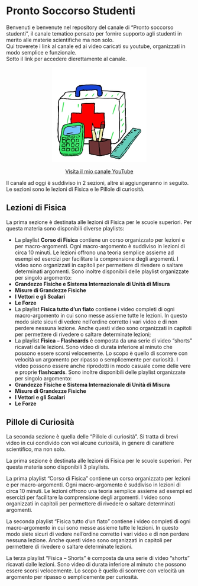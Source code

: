 # Pronto Soccorso Studenti
Benvenuti e benvenute  nel repository del canale di “Pronto soccorso studenti”, il canale tematico pensato per fornire supporto agli studenti in merito alle materie scientifiche ma non solo.   
Qui troverete i link al canale ed ai video caricati su youtube, organizzati in modo semplice e funzionale.  
Sotto il link per accedere dierettamente al canale.  

<p align="center">
  <a href="https://www.youtube.com/channel/UCbPZP1NdbHJ8ZCrzPoYSNLw">
    <img src="./Immagini/Logo_01_Icona_256.jpg?raw=true" alt="Canale Youtube Pronto Soccorso Studenti">
  </a>
</p>

<p align="center">
  <a href="https://www.youtube.com/channel/UCbPZP1NdbHJ8ZCrzPoYSNLw">Visita il mio canale YouTube</a>
</p>

Il canale ad oggi è suddiviso in 2 sezioni, altre si aggiungeranno in seguito. Le sezioni sono le lezioni di Fisica e le Pillole di curiosità.  


## Lezioni di Fisica

La prima sezione è destinata alle lezioni di Fisica per le scuole superiori. Per questa materia sono disponibili diverse playlists:  
 
 - La playlist **Corso di Fisica** contiene un corso organizzato per lezioni e per macro-argomenti. Ogni macro-argomento è suddiviso in lezioni di circa 10 minuti. Le lezioni offrono una teoria semplice assieme ad esempi ed esercizi per facilitare la comprensione degli argomenti. I video sono organizzati in capitoli per permettere di rivedere o saltare determinati argomenti. Sono inoltre disponibili delle playlist organizzate per singolo argomento:
  - **Grandezze Fisiche e Sistema Internazionale di Unità di Misura**
  - **Misure di Grandezze Fisiche**
  - **I Vettori e gli Scalari**
  - **Le Forze**
 - La playlist **Fisica tutto d’un fiato** contiene i video completi di ogni macro-argomento in cui sono messe assieme tutte le lezioni. In questo modo siete sicuri di vedere nell’ordine corretto i vari video e di non perdere nessuna lezione. Anche questi video sono organizzati in capitoli per permettere di rivedere o saltare determinate lezioni;
 - La playlist **Fisica – Flashcards** è composta da una serie di video “shorts” ricavati dalle lezioni. Sono video di durata inferiore al minuto che possono essere scorsi velocemente. Lo scopo è quello di scorrere con velocità un argomento per ripasso o semplicemente per curiosità. I video possono essere anche riprodotti in modo casuale come delle vere e proprie **flashcards**. Sono inoltre disponibili delle playlist organizzate per singolo argomento:
  - **Grandezze Fisiche e Sistema Internazionale di Unità di Misura**
  - **Misure di Grandezze Fisiche**
  - **I Vettori e gli Scalari**
  - **Le Forze**

## Pillole di Curiosità

La seconda sezione è quella delle “Pillole di curiosità”. Si tratta di brevi video in cui condivido con voi alcune curiosità, in genere di carattere scientifico, ma non solo.



La prima sezione è destinata alle lezioni di Fisica per le scuole superiori. Per questa materia sono disponibili 3 playlists.

La prima playlist “Corso di Fisica” contiene un corso organizzato per lezioni e per macro-argomenti. Ogni macro-argomento è suddiviso in lezioni di circa 10 minuti. Le lezioni offrono una teoria semplice assieme ad esempi ed esercizi per facilitare la comprensione degli argomenti. I video sono organizzati in capitoli per permettere di rivedere o saltare determinati argomenti.

La seconda playlist “Fisica tutto d’un fiato” contiene i video completi di ogni macro-argomento in cui sono messe assieme tutte le lezioni. In questo modo siete sicuri di vedere nell’ordine corretto i vari video e di non perdere nessuna lezione. Anche questi video sono organizzati in capitoli per permettere di rivedere o saltare determinate lezioni.

La terza playlist “Fisica – Shorts” è composta da una serie di video “shorts” ricavati dalle lezioni. Sono video di durata inferiore al minuto che possono essere scorsi velocemente. Lo scopo è quello di scorrere con velocità un argomento per ripasso o semplicemente per curiosità.
